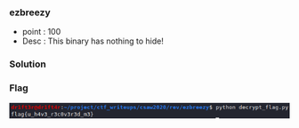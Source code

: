### ezbreezy
  * point : 100
  * Desc : This binary has nothing to hide!
### Solution
### Flag
![Flag](img/getFlag.png)
